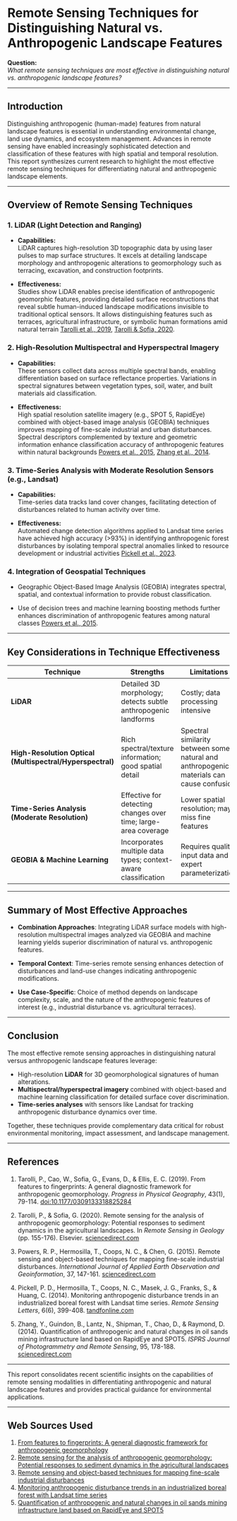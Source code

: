 # Remote Sensing Techniques for Distinguishing Natural vs. Anthropogenic Landscape Features

**Question:**  
*What remote sensing techniques are most effective in distinguishing natural vs. anthropogenic landscape features?*

---

## Introduction

Distinguishing anthropogenic (human-made) features from natural landscape features is essential in understanding environmental change, land use dynamics, and ecosystem management. Advances in remote sensing have enabled increasingly sophisticated detection and classification of these features with high spatial and temporal resolution. This report synthesizes current research to highlight the most effective remote sensing techniques for differentiating natural and anthropogenic landscape elements.

---

## Overview of Remote Sensing Techniques

### 1. LiDAR (Light Detection and Ranging)

- **Capabilities:**  
  LiDAR captures high-resolution 3D topographic data by using laser pulses to map surface structures. It excels at detailing landscape morphology and anthropogenic alterations to geomorphology such as terracing, excavation, and construction footprints.

- **Effectiveness:**  
  Studies show LiDAR enables precise identification of anthropogenic geomorphic features, providing detailed surface reconstructions that reveal subtle human-induced landscape modifications invisible to traditional optical sensors. It allows distinguishing features such as terraces, agricultural infrastructure, or symbolic human formations amid natural terrain [Tarolli et al., 2019](https://journals.sagepub.com/doi/10.1177/0309133318825284), [Tarolli & Sofia, 2020](https://www.sciencedirect.com/science/article/pii/B9780444641779000096).

### 2. High-Resolution Multispectral and Hyperspectral Imagery

- **Capabilities:**  
  These sensors collect data across multiple spectral bands, enabling differentiation based on surface reflectance properties. Variations in spectral signatures between vegetation types, soil, water, and built materials aid classification.

- **Effectiveness:**  
  High spatial resolution satellite imagery (e.g., SPOT 5, RapidEye) combined with object-based image analysis (GEOBIA) techniques improves mapping of fine-scale industrial and urban disturbances. Spectral descriptors complemented by texture and geometric information enhance classification accuracy of anthropogenic features within natural backgrounds [Powers et al., 2015](https://www.sciencedirect.com/science/article/pii/S0303243414001482), [Zhang et al., 2014](https://www.sciencedirect.com/science/article/pii/S0303243413001669).

### 3. Time-Series Analysis with Moderate Resolution Sensors (e.g., Landsat)

- **Capabilities:**  
  Time-series data tracks land cover changes, facilitating detection of disturbances related to human activity over time.

- **Effectiveness:**  
  Automated change detection algorithms applied to Landsat time series have achieved high accuracy (>93%) in identifying anthropogenic forest disturbances by isolating temporal spectral anomalies linked to resource development or industrial activities [Pickell et al., 2023](https://www.tandfonline.com/doi/abs/10.1080/2150704X.2014.967881).

### 4. Integration of Geospatial Techniques

- Geographic Object-Based Image Analysis (GEOBIA) integrates spectral, spatial, and contextual information to provide robust classification.

- Use of decision trees and machine learning boosting methods further enhances discrimination of anthropogenic features among natural classes [Powers et al., 2015](https://www.sciencedirect.com/science/article/pii/S0303243414001482).

---

## Key Considerations in Technique Effectiveness

| Technique                     | Strengths                                                | Limitations                                         |
|-------------------------------|----------------------------------------------------------|-----------------------------------------------------|
| **LiDAR**                     | Detailed 3D morphology; detects subtle anthropogenic landforms | Costly; data processing intensive                   |
| **High-Resolution Optical (Multispectral/Hyperspectral)** | Rich spectral/texture information; good spatial detail   | Spectral similarity between some natural and anthropogenic materials can cause confusion |
| **Time-Series Analysis (Moderate Resolution)**          | Effective for detecting changes over time; large-area coverage | Lower spatial resolution; may miss fine features   |
| **GEOBIA & Machine Learning** | Incorporates multiple data types; context-aware classification | Requires quality input data and expert parameterization |

---

## Summary of Most Effective Approaches

- **Combination Approaches**: Integrating LiDAR surface models with high-resolution multispectral images analyzed via GEOBIA and machine learning yields superior discrimination of natural vs. anthropogenic features.

- **Temporal Context**: Time-series remote sensing enhances detection of disturbances and land-use changes indicating anthropogenic modifications.

- **Use Case-Specific**: Choice of method depends on landscape complexity, scale, and the nature of the anthropogenic features of interest (e.g., industrial disturbance vs. agricultural terraces).

---

## Conclusion

The most effective remote sensing approaches in distinguishing natural versus anthropogenic landscape features leverage:

- High-resolution **LiDAR** for 3D geomorphological signatures of human alterations.
- **Multispectral/hyperspectral imagery** combined with object-based and machine learning classification for detailed surface cover discrimination.
- **Time-series analyses** with sensors like Landsat for tracking anthropogenic disturbance dynamics over time.

Together, these techniques provide complementary data critical for robust environmental monitoring, impact assessment, and landscape management.

---

## References

1. Tarolli, P., Cao, W., Sofia, G., Evans, D., & Ellis, E. C. (2019). From features to fingerprints: A general diagnostic framework for anthropogenic geomorphology. *Progress in Physical Geography*, 43(1), 79-114. [doi:10.1177/0309133318825284](https://journals.sagepub.com/doi/10.1177/0309133318825284)

2. Tarolli, P., & Sofia, G. (2020). Remote sensing for the analysis of anthropogenic geomorphology: Potential responses to sediment dynamics in the agricultural landscapes. In *Remote Sensing in Geology* (pp. 155-176). Elsevier. [sciencedirect.com](https://www.sciencedirect.com/science/article/pii/B9780444641779000096)

3. Powers, R. P., Hermosilla, T., Coops, N. C., & Chen, G. (2015). Remote sensing and object-based techniques for mapping fine-scale industrial disturbances. *International Journal of Applied Earth Observation and Geoinformation*, 37, 147-161. [sciencedirect.com](https://www.sciencedirect.com/science/article/pii/S0303243414001482)

4. Pickell, P. D., Hermosilla, T., Coops, N. C., Masek, J. G., Franks, S., & Huang, C. (2014). Monitoring anthropogenic disturbance trends in an industrialized boreal forest with Landsat time series. *Remote Sensing Letters*, 6(6), 399-408. [tandfonline.com](https://www.tandfonline.com/doi/abs/10.1080/2150704X.2014.967881)

5. Zhang, Y., Guindon, B., Lantz, N., Shipman, T., Chao, D., & Raymond, D. (2014). Quantification of anthropogenic and natural changes in oil sands mining infrastructure land based on RapidEye and SPOT5. *ISPRS Journal of Photogrammetry and Remote Sensing*, 95, 178-188. [sciencedirect.com](https://www.sciencedirect.com/science/article/pii/S0303243413001669)

---

This report consolidates recent scientific insights on the capabilities of remote sensing modalities in differentiating anthropogenic and natural landscape features and provides practical guidance for environmental applications.

---
## Web Sources Used

1. [From features to fingerprints: A general diagnostic framework for anthropogenic geomorphology](https://journals.sagepub.com/doi/10.1177/0309133318825284)
2. [Remote sensing for the analysis of anthropogenic geomorphology: Potential responses to sediment dynamics in the agricultural landscapes](https://www.sciencedirect.com/science/article/pii/B9780444641779000096)
3. [Remote sensing and object-based techniques for mapping fine-scale industrial disturbances](https://www.sciencedirect.com/science/article/pii/S0303243414001482)
4. [Monitoring anthropogenic disturbance trends in an industrialized boreal forest with Landsat time series](https://www.tandfonline.com/doi/abs/10.1080/2150704X.2014.967881)
5. [Quantification of anthropogenic and natural changes in oil sands mining infrastructure land based on RapidEye and SPOT5](https://www.sciencedirect.com/science/article/pii/S0303243413001669)

